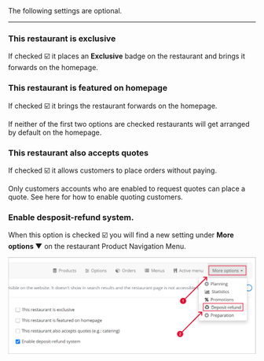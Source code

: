<div class="alert mt-3 alert-info" role="alert">
The following settings are optional.
</div>

---

### **This restaurant is exclusive**<br>
If checked ☑️ it places an <strong>Exclusive</strong> badge on the restaurant and brings it forwards on the homepage.<br>

### **This restaurant is featured on homepage**<br>
If checked ☑️ it brings the restaurant forwards on the homepage.

<div class="alert mt-3 alert-secondary" role="alert">
If neither of the first two options are checked restaurants will get arranged by default on the homepage.
</div>

### **This restaurant also accepts quotes**<br>
If checked ☑️ it allows customers to place orders without paying.

<div class="alert mt-3 alert-warning" role="alert">
Only customers accounts who are enabled to request quotes can place a quote. See here for how to enable quoting customers.
</div>

### **Enable desposit-refund system.**<br>
When this option is checked ☑️ you will find a new setting under <strong>More options ▼</strong> on the restaurant Product Navigation Menu.

![](/assets/images/enableDepositMoreOptionsDepRefund.png)

<!--Go here to read about the restaurant [Product Navigation Menu](admin.restaurants.productmenu).-->

